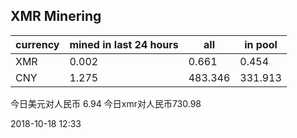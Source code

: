 ## XMR Minering

|currency|mined in last 24 hours|all|in pool|
|---|---|---|---|
|XMR|0.002|0.661|0.454|
|CNY|1.275|483.346|331.913|

今日美元对人民币 6.94	今日xmr对人民币730.98


2018-10-18 12:33